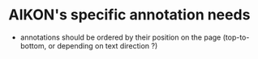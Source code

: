 # AIKON's specific annotation needs

- annotations should be ordered by their position on the page (top-to-bottom, or depending on text direction ?)
